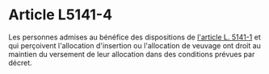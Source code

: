 # Article L5141-4

Les personnes admises au bénéfice des dispositions de [l'article L. 5141-1][1] et qui perçoivent l'allocation d'insertion ou l'allocation de veuvage ont droit au maintien du versement de leur allocation dans des conditions prévues par décret.

 [1]: /affichCodeArticle.do?cidTexte=LEGITEXT000006072050&idArticle=LEGIARTI000006903658&dateTexte=&categorieLien=cid